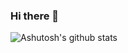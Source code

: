 ### Hi there 👋

![Ashutosh's github stats](https://github-readme-stats.vercel.app/api?username=AshutoshSundresh&show_icons=true&count_private=true)
